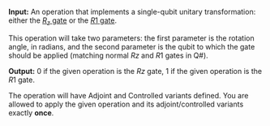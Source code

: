 **Input:** An operation that implements a single-qubit unitary transformation:
either the [$R_z$ gate](https://learn.microsoft.com/qsharp/api/qsharp-lang/microsoft.quantum.intrinsic/rz) or the [$R1$ gate](https://learn.microsoft.com/qsharp/api/qsharp-lang/microsoft.quantum.intrinsic/r1). 

This operation will take two parameters: the first parameter is the rotation angle, in radians, and the second parameter is the qubit to which the gate should be applied (matching normal $Rz$ and $R1$ gates in Q#).

**Output:**  0 if the given operation is the $Rz$ gate, 1 if the given operation is the $R1$ gate.

The operation will have Adjoint and Controlled variants defined.
You are allowed to apply the given operation and its adjoint/controlled variants exactly **once**.